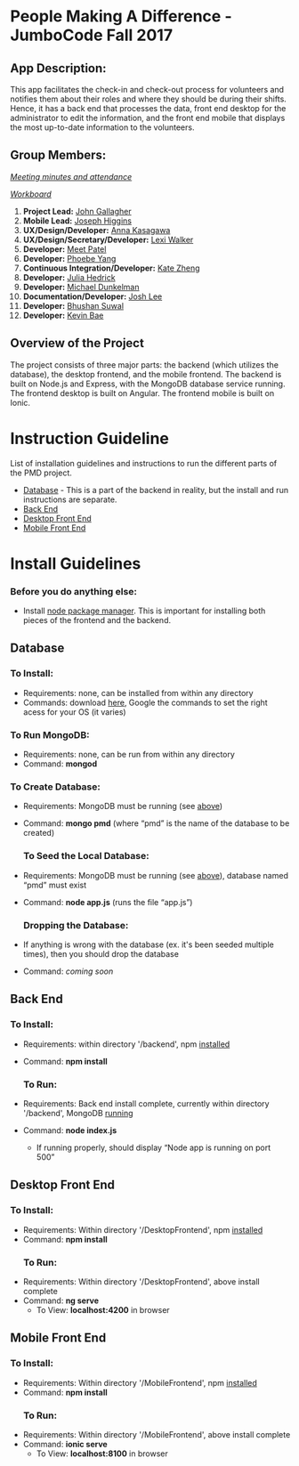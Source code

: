 # People Making A Difference - JumboCode Fall 2017

## App Description:

This app facilitates the check-in and check-out process for volunteers and notifies them about their roles and where they should be during their shifts. Hence, it has a back end that processes the data, front end desktop for the administrator to edit the information, and the front end mobile that displays the most up-to-date information to the volunteers.

## Group Members:
*[Meeting minutes and attendance](https://docs.google.com/document/d/1N00NRzfpxZeS0YZdeWgylskesGnfoaIyY7nKHNsEuiQ/edit?ts=59dc25a2)*

*[Workboard](https://trello.com/b/IyjLEkna/jumbocode-2017-pmd)*

1. **Project Lead:** [John Gallagher](http://www.johnjamesgallagher.com/)
2. **Mobile Lead:** [Joseph Higgins](https://adma.re/)
3. **UX/Design/Developer:** [Anna Kasagawa](http://kasagawa.github.io)
4. **UX/Design/Secretary/Developer:** [Lexi Walker](https://github.com/lexi-walker)
5. **Developer:** [Meet Patel](https://github.com/Meetia)
6. **Developer:** [Phoebe Yang](https://yyang08.github.io)
7. **Continuous Integration/Developer:** [Kate Zheng](https://github.com/katepx2015)
8. **Developer:** [Julia Hedrick](https://github.com/juliahedrick) 
9. **Developer:** [Michael Dunkelman](https://github.com/mdunkelman)
10. **Documentation/Developer:** [Josh Lee](http://joshleetufts.com/)
11. **Developer:** [Bhushan Suwal](https://github.com/bsuwal)
12. **Developer:** [Kevin Bae](https://github.com/kevinbae15)

## Overview of the Project

The project consists of three major parts: the backend (which utilizes the database), the desktop frontend, and the mobile frontend.
The backend is built on Node.js and Express, with the MongoDB database service running.
The frontend desktop is built on Angular.
The frontend mobile is built on Ionic.

# Instruction Guideline

List of installation guidelines and instructions to run the different parts of the PMD project.

* [Database](#database) - This is a part of the backend in reality, but the install and run instructions are separate.
* [Back End](#back-end)
* [Desktop Front End](#desktop-front-end)
* [Mobile Front End](#mobile-front-end)

# Install Guidelines

### Before you do anything else:
* Install [node package manager](https://www.npmjs.com/get-npm?utm_source=house&utm_medium=homepage&utm_campaign=free%20orgs&utm_term=Install%20npm). This is important for installing both pieces of the frontend and the backend.

## Database
   ### To Install:
  * Requirements: none, can be installed from within any directory
  * Commands: download [here](https://www.mongodb.com/download-center?jmp=homepage#community), Google the commands to set the right acess for your OS (it varies)
  
   ### To Run MongoDB:
  * Requirements: none, can be run from within any directory
  * Command: **mongod**
  
   ### To Create Database:  
 * Requirements: MongoDB must be running (see [above](#to-run-mongodb))
 * Command: **mongo pmd** (where “pmd” is the name of the database to be created)
  
   ### To Seed the Local Database:
 * Requirements: MongoDB must be running (see [above](#to-run-mongodb)), database named “pmd” must exist
 * Command: **node app.js** (runs the file “app.js”)
  
   ### Dropping the Database:
 * If anything is wrong with the database (ex. it's been seeded multiple times), then you should drop the database
 * Command: *coming soon*
  
 ## Back End

   ### To Install:
 * Requirements: within directory '/backend', npm [installed](#before-you-do-anything-else)
 * Command: **npm install**
  
   ### To Run:
 * Requirements: Back end install complete, currently within directory '/backend', MongoDB [running](#to-run-mongodb)
 * Command: **node index.js**
   * If running properly, should display “Node app is running on port 500”

## Desktop Front End

   ### To Install:
 * Requirements: Within directory '/DesktopFrontend', npm [installed](#before-you-do-anything-else)
 * Command: **npm install**
   ### To Run:
 * Requirements: Within directory '/DesktopFrontend', above install complete
 * Command: **ng serve**
   * To View: **localhost:4200** in browser

## Mobile Front End

  ### To Install:
* Requirements: Within directory '/MobileFrontend', npm [installed](#before-you-do-anything-else)
* Command: **npm install**
  ### To Run:
* Requirements: Within directory '/MobileFrontend', above install complete
* Command: **ionic serve**
  * To View: **localhost:8100** in browser
